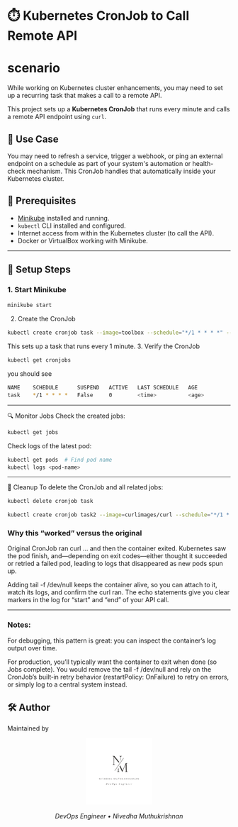 # ⏱️ Kubernetes CronJob to Call Remote API

# scenario

While working on Kubernetes cluster enhancements, you may need to set up a recurring task that makes a call to a remote API.

This project sets up a **Kubernetes CronJob** that runs every minute and calls a remote API endpoint using `curl`.

## 📌 Use Case

You may need to refresh a service, trigger a webhook, or ping an external endpoint on a schedule as part of your system's automation or health-check mechanism. This CronJob handles that automatically inside your Kubernetes cluster.

## 🚀 Prerequisites

- [Minikube](https://minikube.sigs.k8s.io/docs/start/) installed and running.
- `kubectl` CLI installed and configured.
- Internet access from within the Kubernetes cluster (to call the API).
- Docker or VirtualBox working with Minikube.

---

## 🔧 Setup Steps

### 1. Start Minikube

```bash
minikube start
```
2. Create the CronJob
```bash
kubectl create cronjob task --image=toolbox --schedule="*/1 * * * *" -- curl -s https://api.cyber-widget.com/refresh
```
This sets up a task that runs every 1 minute.
3. Verify the CronJob
```bash
kubectl get cronjobs
```
you should see

```bash
NAME    SCHEDULE      SUSPEND   ACTIVE   LAST SCHEDULE   AGE
task    */1 * * * *   False     0        <time>          <age>
```
---
🔍 Monitor Jobs
Check the created jobs:
```bash
kubectl get jobs
```
Check logs of the latest pod:
```bash
kubectl get pods  # Find pod name
kubectl logs <pod-name>
```
---
🧼 Cleanup
To delete the CronJob and all related jobs:
```bash
kubectl delete cronjob task
```

```bash
kubectl create cronjob task2 --image=curlimages/curl --schedule="*/1 * * * *" -- /bin/sh -c "echo 'Running curl'; curl -s https://api.cyber-widget.com/refresh; echo 'Curl finished'; tail -f /dev/null"

```
### Why this “worked” versus the original
Original CronJob ran curl … and then the container exited. Kubernetes saw the pod finish, and—depending on exit codes—either thought it succeeded or retried a failed pod, leading to logs that disappeared as new pods spun up.

Adding tail -f /dev/null keeps the container alive, so you can attach to it, watch its logs, and confirm the curl ran. The echo statements give you clear markers in the log for “start” and “end” of your API call.

---
### Notes:

For debugging, this pattern is great: you can inspect the container’s log output over time.

For production, you’ll typically want the container to exit when done (so Jobs complete). You would remove the tail -f /dev/null and rely on the CronJob’s built‑in retry behavior (restartPolicy: OnFailure) to retry on errors, or simply log to a central system instead.


## 🛠️ Author  
Maintained by  
<p align="center">
  <img src="assets/logo.png" alt="Logo" width="150"/>
</p>
<p align="center"><em>DevOps Engineer • Nivedha Muthukrishnan</em></p>